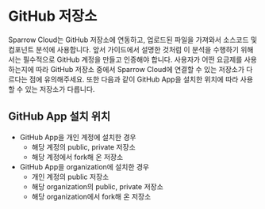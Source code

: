 # GitHub 저장소

Sparrow Cloud는 GitHub 저장소에 연동하고, 업로드된 파일을 가져와서 소스코드 및 컴포넌트 분석에 사용합니다. 앞서 가이드에서 설명한 것처럼 이 분석을 수행하기 위해서는 필수적으로 GitHub 계정을 만들고 인증해야 합니다.
사용자가 어떤 요금제를 사용하는지에 따라 GitHub 저장소 중에서 Sparrow Cloud에 연결할 수 있는 저장소가 다르다는 점에 유의해주세요. 또한 다음과 같이 GitHub App을 설치한 위치에 따라 사용할 수 있는 저장소가 다릅니다.

## GitHub App 설치 위치

- GitHub App을 개인 계정에 설치한 경우
  - 해당 계정의 public, private 저장소
  - 해당 계정에서 fork해 온 저장소
- GitHub App을 organization에 설치한 경우
  - 개인 계정의 public 저장소
  - 해당 organization의 public, private 저장소 
  - 해당 organization에서 fork해 온 저장소
